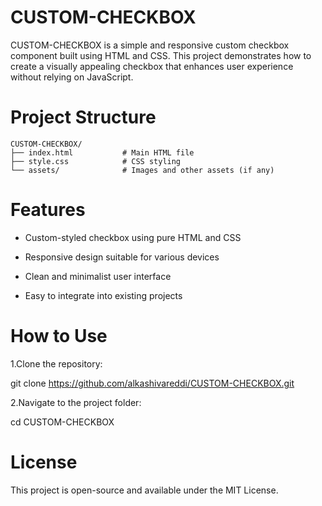 # CUSTOM-CHECKBOX
CUSTOM-CHECKBOX is a simple and responsive custom checkbox component built using HTML and CSS. This project demonstrates how to create a visually appealing checkbox that enhances user experience without relying on JavaScript.

# Project Structure

```
CUSTOM-CHECKBOX/
├── index.html           # Main HTML file
├── style.css            # CSS styling
└── assets/              # Images and other assets (if any)
```
# Features
- Custom-styled checkbox using pure HTML and CSS

- Responsive design suitable for various devices

- Clean and minimalist user interface

- Easy to integrate into existing projects

# How to Use
1.Clone the repository:

  git clone https://github.com/alkashivareddi/CUSTOM-CHECKBOX.git
  
2.Navigate to the project folder:

  cd CUSTOM-CHECKBOX
# License
This project is open-source and available under the MIT License.





